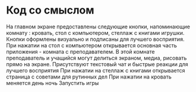 # Код со смыслом

На главном экране предоставлены следующие кнопки, напоминающие комнату : кровать, стол с компьютером, стеллаж с книгами игрушки. Кнопки оформлены визуально и подписаны для лучшего восприятия.
При нажатии на стол с компьютером открывается основная часть приложения - комната с преподавателем. В этой комнате преподаватель и учащийся могут делиться экраном, медиа, рисовать прямо на экране. Присутствуют текстовый чат и быстрые реакции для лучшего восприятия
При нажатии на стеллаж с книгами открывается страница с советами для рутинных дел
При нажатии на кровать меняется день ночь
Запустить игры
